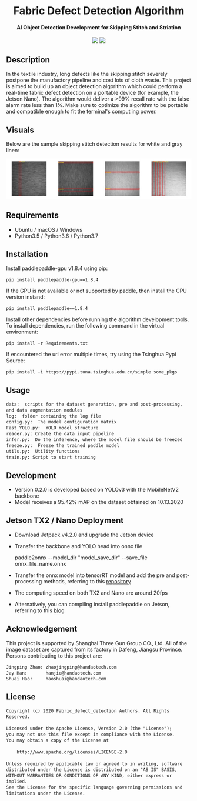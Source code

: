<h1 align="center">
  Fabric Defect Detection Algorithm
</h1>

<h4 align="center">
  AI Object Detection Development for Skipping Stitch and Striation
</h4>

<div align="center">
  <a href="https://www.python.org/"><img src="https://img.shields.io/badge/python-3.5%20%7C%203.6%20%7C%203.7-blue"></a>
  <a href="https://github.com/shuaih7/inspection_paddle/tree/master/Fabric_defect_detection"><img src="https://img.shields.io/badge/version-0.2.0-brightgreen"></a>
</div>

## Description
In the textile industry, long defects like the skipping stitch severely postpone the manufactory pipeline and cost lots of cloth waste. This project is aimed to build up an object detection algorithm which could perform a real-time fabric defect detection on a portable device (for example, the Jetson Nano). The algorithm would deliver a >99% recall rate with the false alarm rate less than 1%. Make sure to optimize the algorithm to be portable and compatible enough to fit the terminal's computiing power.

## Visuals
Below are the sample skipping stitch detection results for white and gray linen:
<div align=center><img src="https://github.com/shuaih7/inspection_paddle/blob/master/Fabric_defect_detection/src/results.jpg"></div>

## Requirements
- Ubuntu / macOS / Windows
- Python3.5 / Python3.6 / Python3.7

## Installation
Install paddlepaddle-gpu v1.8.4 using pip:

    pip install paddlepaddle-gpu==1.8.4
    
If the GPU is not available or not supported by paddle, then install the CPU version instand:

    pip install paddlepaddle==1.8.4

Install other dependencies before running the algorithm development tools. To install dependencies, run the following command in the virtual environment:

    pip install -r Requirements.txt
    
If encountered the url error multiple times, try using the Tsinghua Pypi Source:

    pip install -i https://pypi.tuna.tsinghua.edu.cn/simple some_pkgs
    
## Usage

    data:  scripts for the dataset generation, pre and post-processing, and data augmentation modules
    log:  folder containing the log file
    config.py:  The model configuration matrix
    Fast_YOLO.py:  YOLO model structure
    reader.py: Create the data input pipeline
    infer.py:  Do the inference, where the model file should be freezed
    freeze.py:  Freeze the trained paddle model
    utils.py:  Utility functions
    train.py: Script to start training

## Development
* Version 0.2.0 is developed based on YOLOv3 with the MobileNetV2 backbone
* Model receives a 95.42% mAP on the dataset obtained on 10.13.2020

## Jetson TX2 / Nano Deployment
- Download Jetpack v4.2.0 and upgrade the Jetson device
- Transfer the backbone and YOLO head into onnx file

    paddle2onnx --model_dir "model_save_dir" --save_file onnx_file_name.onnx
    
 - Transfer the onnx model into tensorRT model and add the pre and post-processing methods, referring to this [repository](https://github.com/xuwanqi/yolov3-tensorrt)
 - The computing speed on both TX2 and Nano are around 20fps
 - Alternatively, you can compiling install paddlepaddle on Jetson, referring to this [blog](https://blog.csdn.net/weixin_45449540/article/details/107704028)

## Acknowledgement
This project is supported by Shanghai Three Gun Group CO., Ltd. All of the image dataset are captured from its factory in Dafeng, Jiangsu Province. Persons contributing to this project are:

    Jingping Zhao: zhaojingping@handaotech.com
    Jay Han:       hanjie@handaotech.com
    Shuai Hao:     haoshuai@handaotech.com

## License

    Copyright (c) 2020 Fabric_defect_detection Authors. All Rights Reserved.

    Licensed under the Apache License, Version 2.0 (the "License");
    you may not use this file except in compliance with the License.
    You may obtain a copy of the License at

        http://www.apache.org/licenses/LICENSE-2.0

    Unless required by applicable law or agreed to in writing, software
    distributed under the License is distributed on an "AS IS" BASIS,
    WITHOUT WARRANTIES OR CONDITIONS OF ANY KIND, either express or implied.
    See the License for the specific language governing permissions and
    limitations under the License.



